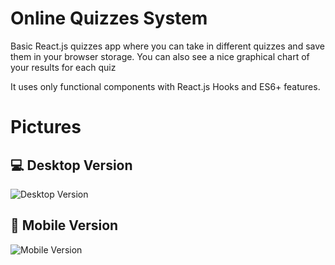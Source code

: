 # Online Quizzes System

Basic React.js quizzes app where you can take in different quizzes and save them in your browser storage. You can also see a nice graphical chart of your results for each quiz

It uses only functional components with React.js Hooks and ES6+ features.

# Pictures
## 💻 Desktop Version
![Desktop Version](https://github.com/waleed-alfaifi/online-quizzes/blob/master/pictures/Desktop%20version.png)

## 📱 Mobile Version 
![Mobile Version](https://github.com/waleed-alfaifi/online-quizzes/blob/master/pictures/Mobile%20version.png)
